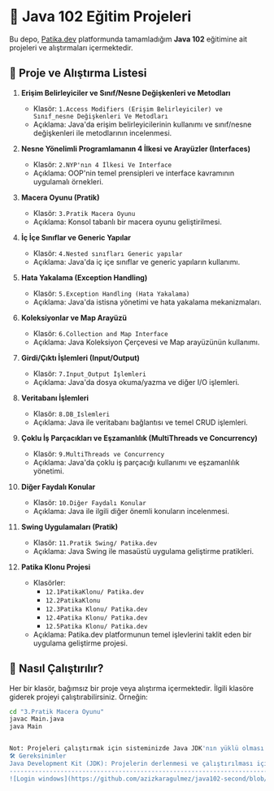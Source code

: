 

# 📘 Java 102 Eğitim Projeleri

Bu depo, [Patika.dev](https://www.patika.dev) platformunda tamamladığım **Java 102** eğitimine ait projeleri ve alıştırmaları içermektedir.

## 📂 Proje ve Alıştırma Listesi

1. **Erişim Belirleyiciler ve Sınıf/Nesne Değişkenleri ve Metodları**
   - Klasör: `1.Access Modifiers (Erişim Belirleyiciler) ve Sınıf_nesne Değişkenleri Ve Metodları`
   - Açıklama: Java'da erişim belirleyicilerinin kullanımı ve sınıf/nesne değişkenleri ile metodlarının incelenmesi.

2. **Nesne Yönelimli Programlamanın 4 İlkesi ve Arayüzler (Interfaces)**
   - Klasör: `2.NYP'nın 4 İlkesi Ve Interface`
   - Açıklama: OOP'nin temel prensipleri ve interface kavramının uygulamalı örnekleri.

3. **Macera Oyunu (Pratik)**
   - Klasör: `3.Pratik Macera Oyunu`
   - Açıklama: Konsol tabanlı bir macera oyunu geliştirilmesi.

4. **İç İçe Sınıflar ve Generic Yapılar**
   - Klasör: `4.Nested sınıfları Generic yapılar`
   - Açıklama: Java'da iç içe sınıflar ve generic yapıların kullanımı.

5. **Hata Yakalama (Exception Handling)**
   - Klasör: `5.Exception Handling (Hata Yakalama)`
   - Açıklama: Java'da istisna yönetimi ve hata yakalama mekanizmaları.

6. **Koleksiyonlar ve Map Arayüzü**
   - Klasör: `6.Collection and Map Interface`
   - Açıklama: Java Koleksiyon Çerçevesi ve Map arayüzünün kullanımı.

7. **Girdi/Çıktı İşlemleri (Input/Output)**
   - Klasör: `7.Input_Output İşlemleri`
   - Açıklama: Java'da dosya okuma/yazma ve diğer I/O işlemleri.

8. **Veritabanı İşlemleri**
   - Klasör: `8.DB_Islemleri`
   - Açıklama: Java ile veritabanı bağlantısı ve temel CRUD işlemleri.

9. **Çoklu İş Parçacıkları ve Eşzamanlılık (MultiThreads ve Concurrency)**
   - Klasör: `9.MultiThreads ve Concurrency`
   - Açıklama: Java'da çoklu iş parçacığı kullanımı ve eşzamanlılık yönetimi.

10. **Diğer Faydalı Konular**
    - Klasör: `10.Diğer Faydalı Konular`
    - Açıklama: Java ile ilgili diğer önemli konuların incelenmesi.

11. **Swing Uygulamaları (Pratik)**
    - Klasör: `11.Pratik Swing/ Patika.dev`
    - Açıklama: Java Swing ile masaüstü uygulama geliştirme pratikleri.

12. **Patika Klonu Projesi**
    - Klasörler:
      - `12.1PatikaKlonu/ Patika.dev`
      - `12.2PatikaKlonu`
      - `12.3Patika Klonu/ Patika.dev`
      - `12.4Patika Klonu/ Patika.dev`
      - `12.5Patika Klonu/ Patika.dev`
    - Açıklama: Patika.dev platformunun temel işlevlerini taklit eden bir uygulama geliştirme projesi.

## 🚀 Nasıl Çalıştırılır?

Her bir klasör, bağımsız bir proje veya alıştırma içermektedir. İlgili klasöre giderek projeyi çalıştırabilirsiniz. Örneğin:

```bash
cd "3.Pratik Macera Oyunu"
javac Main.java
java Main


Not: Projeleri çalıştırmak için sisteminizde Java JDK'nın yüklü olması gerekmektedir.
🛠️ Gereksinimler
Java Development Kit (JDK): Projelerin derlenmesi ve çalıştırılması için gereklidir.
-----------------------------------------------------------------------------------------------
![Login windows](https://github.com/azizkaragulmez/java102-second/blob/74b455880afb36e25a73416ae5d46bc1f74c3cc2/1.PNG)
